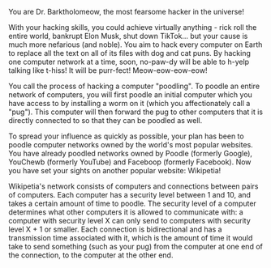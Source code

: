 You are Dr. Barktholomeow, the most fearsome hacker in the universe!

With your hacking skills, you could achieve virtually anything - rick roll the entire world, bankrupt Elon Musk, shut down TikTok... but your cause is much more nefarious (and noble). You aim to hack every computer on Earth to replace all the text on all of its files with dog and cat puns. By hacking one computer network at a time, soon, no-paw-dy will be able to h-yelp talking like t-hiss! It will be purr-fect! Meow-eow-eow-eow!

You call the process of hacking a computer "poodling". To poodle an entire network of computers, you will first poodle an initial computer which you have access to by installing a worm on it (which you affectionately call a "pug"). This computer will then forward the pug to other computers that it is directly connected to so that they can be poodled as well.

To spread your influence as quickly as possible, your plan has been to poodle computer networks owned by the world's most popular websites. You have already poodled networks owned by Poodle (formerly Google), YouChewb (formerly YouTube) and Faceboop (formerly Facebook). Now you have set your sights on another popular website: Wikipetia!

Wikipetia's network consists of computers and connections between pairs of computers. Each computer has a security level between 1 and 10, and takes a certain amount of time to poodle. The security level of a computer determines what other computers it is allowed to communicate with: a computer with security level 
X
 can only send to computers with security level 
X
+
1
 or smaller. Each connection is bidirectional and has a transmission time associated with it, which is the amount of time it would take to send something (such as your pug) from the computer at one end of the connection, to the computer at the other end.
